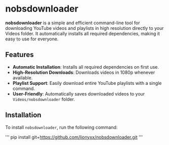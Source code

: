 # nobsdownloader

**nobsdownloader** is a simple and efficient command-line tool for downloading YouTube videos and playlists in high resolution directly to your Videos folder. It automatically installs all required dependencies, making it easy to use for everyone.

## Features

- **Automatic Installation**: Installs all required dependencies on first use.
- **High-Resolution Downloads**: Downloads videos in 1080p whenever available.
- **Playlist Support**: Easily download entire YouTube playlists with a single command.
- **User-Friendly**: Automatically saves downloaded videos to your `Videos/nobsdownloader` folder.

## Installation

To install `nobsdownloader`, run the following command:

'''
pip install git+https://github.com/lionyxx/nobsdownloader.git
'''
